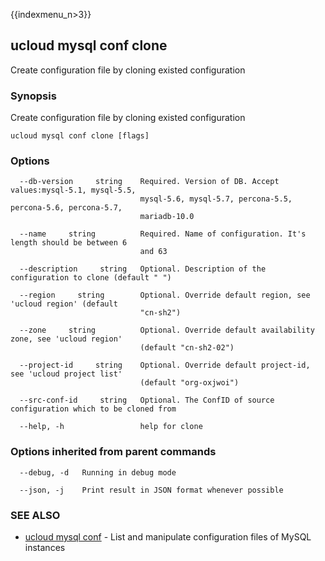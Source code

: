 {{indexmenu_n>3}}

## ucloud mysql conf clone

Create configuration file by cloning existed configuration

### Synopsis

Create configuration file by cloning existed configuration

```
ucloud mysql conf clone [flags]
```

### Options

```
  --db-version     string    Required. Version of DB. Accept values:mysql-5.1, mysql-5.5,
                             mysql-5.6, mysql-5.7, percona-5.5, percona-5.6, percona-5.7,
                             mariadb-10.0 

  --name     string          Required. Name of configuration. It's length should be between 6
                             and 63 

  --description     string   Optional. Description of the configuration to clone (default " ") 

  --region     string        Optional. Override default region, see 'ucloud region' (default
                             "cn-sh2") 

  --zone     string          Optional. Override default availability zone, see 'ucloud region'
                             (default "cn-sh2-02") 

  --project-id     string    Optional. Override default project-id, see 'ucloud project list'
                             (default "org-oxjwoi") 

  --src-conf-id     string   Optional. The ConfID of source configuration which to be cloned from 

  --help, -h                 help for clone 

```

### Options inherited from parent commands

```
  --debug, -d   Running in debug mode 

  --json, -j    Print result in JSON format whenever possible 

```

### SEE ALSO

* [ucloud mysql conf](software/cli/cmd/ucloud/mysql/conf)	 - List and manipulate configuration files of MySQL instances

